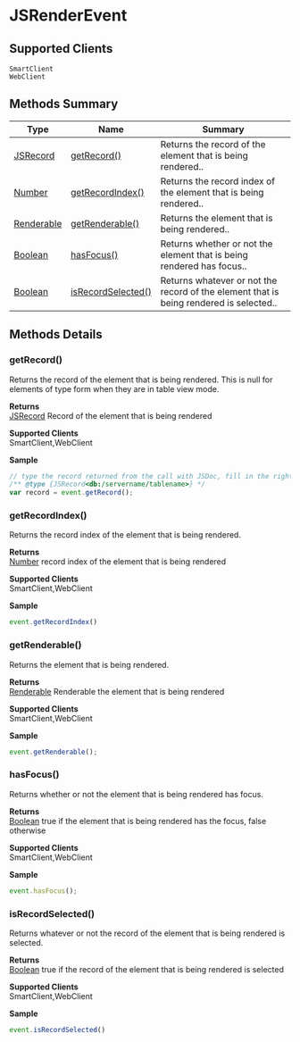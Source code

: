 #  JSRenderEvent

## **Supported Clients**

    SmartClient
    WebClient

## Methods Summary

| Type                                                  | Name                    | Summary                                                                                                           |
| ----------------------------------------------------- | ----------------------- | ----------------------------------------------------------------------------------------------------------------- |
| [JSRecord](../Database%20Manager/JSRecord.md) | [getRecord()](JSRenderEvent.md#getrecord)                   | Returns the record of the element that is being rendered..                                    |
| [Number](../JSLib/Number.md) | [getRecordIndex()](JSRenderEvent.md#getrecordindex)                   | Returns the record index of the element that is being rendered..                                    |
| [Renderable](./Renderable.md) | [getRenderable()](JSRenderEvent.md#getrenderable)                   | Returns the element that is being rendered..                                    |
| [Boolean](../JSLib/Boolean.md) | [hasFocus()](JSRenderEvent.md#hasfocus)                   | Returns whether or not the element that is being rendered has focus..                                    |
| [Boolean](../JSLib/Boolean.md) | [isRecordSelected()](JSRenderEvent.md#isrecordselected)                   | Returns whatever or not the record of the element that is being rendered is selected..                                    |

## Methods Details

### getRecord()

Returns the record of the element that is being rendered.
This is null for elements of type form when they are in table view mode.


**Returns**\
[JSRecord](../Database%20Manager/JSRecord.md) Record of the element that is being rendered

**Supported Clients**\
SmartClient,WebClient

**Sample**

```javascript
// type the record returned from the call with JSDoc, fill in the right server/tablename
/** @type {JSRecord<db:/servername/tablename>} */
var record = event.getRecord();
```
### getRecordIndex()

Returns the record index of the element that is being rendered.


**Returns**\
[Number](../JSLib/Number.md) record index of the element that is being rendered

**Supported Clients**\
SmartClient,WebClient

**Sample**

```javascript
event.getRecordIndex()
```
### getRenderable()

Returns the element that is being rendered.


**Returns**\
[Renderable](./Renderable.md) Renderable the element that is being rendered

**Supported Clients**\
SmartClient,WebClient

**Sample**

```javascript
event.getRenderable();
```
### hasFocus()

Returns whether or not the element that is being rendered has focus.


**Returns**\
[Boolean](../JSLib/Boolean.md) true if the element that is being rendered has the focus, false otherwise

**Supported Clients**\
SmartClient,WebClient

**Sample**

```javascript
event.hasFocus();
```
### isRecordSelected()

Returns whatever or not the record of the element that is being rendered is selected.


**Returns**\
[Boolean](../JSLib/Boolean.md) true if the record of the element that is being rendered is selected

**Supported Clients**\
SmartClient,WebClient

**Sample**

```javascript
event.isRecordSelected()
```

